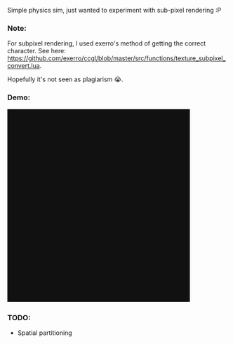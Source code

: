 Simple physics sim, just wanted to experiment with sub-pixel rendering :P

### Note:
For subpixel rendering, I used exerro's method of getting the correct character. See here: https://github.com/exerro/ccgl/blob/master/src/functions/texture_subpixel_convert.lua.

Hopefully it's not seen as plagiarism 😭.

### Demo:
![demo](demo.gif)

### TODO:
- Spatial partitioning